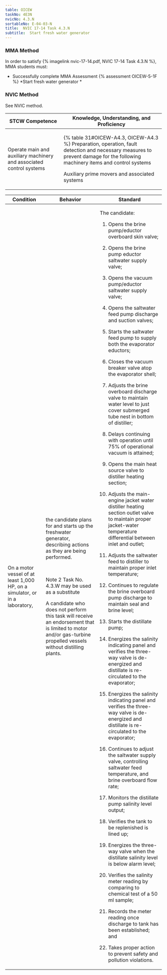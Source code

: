 ```yaml
---
table: OICEW
taskNo: 4E3N
nvicNo: 4.3.N 
sortableNo: E-04-03-N
title:  NVIC 17-14 Task 4.3.N
subtitle:  Start fresh water generator
---
```



### MMA Method

In order to satisfy  {% imagelink nvic-17-14.pdf, NVIC 17-14 Task 4.3.N %}, MMA students must:

* Successfully complete MMA Assessment {% assessment OICEW-5-1F %} *Start fresh water generator *


### NVIC Method

<a onclick="togglevisibility('nvic_methods')" >See NVIC method.</a>

<div id='nvic_methods' class='hide'>

<table>
<thead>
<tr>
<th class='forty'> STCW Competence </th>
<th class='sixty'> Knowledge, Understanding, and Proficiency </th>
</tr>
</thead>




<tbody>
<tr><td markdown='1'>

Operate main and auxiliary machinery and associated control systems

</td><td markdown='1'>

{% table 31#OICEW-A4.3, OICEW-A4.3 %} Preparation, operation, fault detection and necessary measures to prevent damage for the following machinery items and control systems 

Auxiliary prime movers and associated systems

</td></tr>


</tbody>
</table>


<table>
<thead>
<tr><th class='twenty'>  Condition </th><th class='twenty'> Behavior </th><th  class='sixty'>Standard </th></tr>
</thead>
<tbody >



<tr><td markdown='1'>

On a motor vessel of at least 1,000 HP, on a simulator, or in a laboratory,

</td><td markdown='1'>

the candidate plans for and starts up the freshwater generator, describing actions as they are being performed.

<br>

<div class="tooltip" markdown='1'>

Note 2 Task No. 4.3.W may be used as a substitute

A candidate who does not perform this task will receive an endorsement that is limited to motor and/or gas-turbine propelled vessels without distilling plants.

</div>


</td><td markdown='1'>

The candidate:

1. Opens the brine pump/eductor overboard skin valve;

2. Opens the brine pump eductor saltwater supply valve;

3. Opens the vacuum pump/eductor saltwater supply valve;

4. Opens the saltwater feed pump discharge and suction valves;

5. Starts the saltwater feed pump to supply both the evaporator eductors;

6. Closes the vacuum breaker valve atop the evaporator shell;

7. Adjusts the brine overboard discharge valve to maintain water level to just cover submerged tube nest in bottom of distiller;

8. Delays continuing with operation until 75% of operational vacuum is attained;

9. Opens the main heat source valve to distiller heating section;

10. Adjusts the main-engine jacket water distiller heating section outlet valve to maintain proper jacket-water temperature differential between inlet and outlet;

11. Adjusts the saltwater feed to distiller to maintain proper inlet temperature;

12. Continues to regulate the brine overboard pump discharge to maintain seal and brine level;

13. Starts the distillate pump;

14. Energizes the salinity indicating panel and verifies the three- way valve is de-energized and distillate is re-circulated to the evaporator;

15. Energizes the salinity indicating panel and verifies the three- way valve is de-energized and distillate is re-circulated to the evaporator;

16. Continues to adjust the saltwater supply valve, controlling saltwater feed temperature, and brine overboard flow rate;

17. Monitors the distillate pump salinity level output;

18. Verifies the tank to be replenished is lined up;

19. Energizes the three-way valve when the distillate salinity level is below alarm level;

20. Verifies the salinity meter reading by comparing to chemical test of a 50 ml sample;

21. Records the meter reading once discharge to tank has been established; and

22. Takes proper action to prevent safety and pollution violations.

</td></tr>
</tbody>
</table>
</div>
